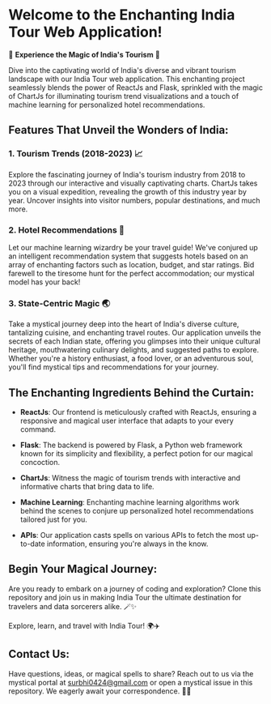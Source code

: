 # Welcome to the Enchanting India Tour Web Application!

🌟 **Experience the Magic of India's Tourism** 🌟

Dive into the captivating world of India's diverse and vibrant tourism landscape with our India Tour web application. This enchanting project seamlessly blends the power of ReactJs and Flask, sprinkled with the magic of ChartJs for illuminating tourism trend visualizations and a touch of machine learning for personalized hotel recommendations.

## Features That Unveil the Wonders of India:

### 1. Tourism Trends (2018-2023) 📈

Explore the fascinating journey of India's tourism industry from 2018 to 2023 through our interactive and visually captivating charts. ChartJs takes you on a visual expedition, revealing the growth of this industry year by year. Uncover insights into visitor numbers, popular destinations, and much more.

### 2. Hotel Recommendations 🏨

Let our machine learning wizardry be your travel guide! We've conjured up an intelligent recommendation system that suggests hotels based on an array of enchanting factors such as location, budget, and star ratings. Bid farewell to the tiresome hunt for the perfect accommodation; our mystical model has your back!

### 3. State-Centric Magic 🌏

Take a mystical journey deep into the heart of India's diverse culture, tantalizing cuisine, and enchanting travel routes. Our application unveils the secrets of each Indian state, offering you glimpses into their unique cultural heritage, mouthwatering culinary delights, and suggested paths to explore. Whether you're a history enthusiast, a food lover, or an adventurous soul, you'll find mystical tips and recommendations for your journey.

## The Enchanting Ingredients Behind the Curtain:

- **ReactJs**: Our frontend is meticulously crafted with ReactJs, ensuring a responsive and magical user interface that adapts to your every command.

- **Flask**: The backend is powered by Flask, a Python web framework known for its simplicity and flexibility, a perfect potion for our magical concoction.

- **ChartJs**: Witness the magic of tourism trends with interactive and informative charts that bring data to life.

- **Machine Learning**: Enchanting machine learning algorithms work behind the scenes to conjure up personalized hotel recommendations tailored just for you.

- **APIs**: Our application casts spells on various APIs to fetch the most up-to-date information, ensuring you're always in the know.

## Begin Your Magical Journey:

Are you ready to embark on a journey of coding and exploration? Clone this repository and join us in making India Tour the ultimate destination for travelers and data sorcerers alike. 🪄✨

Explore, learn, and travel with India Tour! 🌍✈️

## Contact Us:

Have questions, ideas, or magical spells to share? Reach out to us via the mystical portal at surbhi0424@gmail.com or open a mystical issue in this repository. We eagerly await your correspondence. 💌🔮

